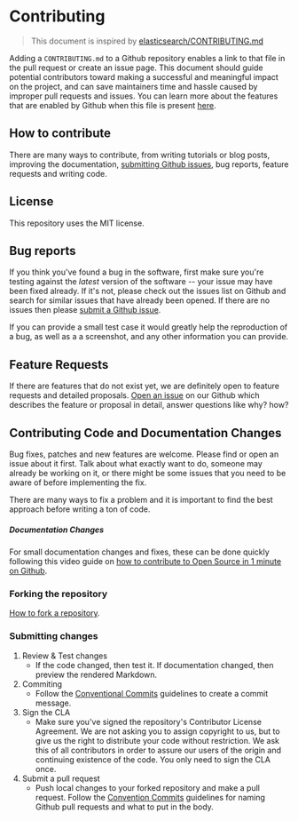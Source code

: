 # Contributing

> This document is inspired by [elasticsearch/CONTRIBUTING.md](https://github.com/elastic/elasticsearch/blob/master/CONTRIBUTING.md)

Adding a `CONTRIBUTING.md` to a Github repository enables a link to that file in the pull request or create an issue page. This document should guide potential contributors toward making a successful and meaningful impact on the project, and can save maintainers time and hassle caused by improper pull requests and issues. You can learn more about the features that are enabled by Github when this file is present [here](https://help.github.com/articles/setting-guidelines-for-repository-contributors/).

## How to contribute

There are many ways to contribute, from writing tutorials or blog posts, improving the documentation, [submitting Github issues](https://help.github.com/articles/creating-an-issue/), bug reports, feature requests and writing code.

## License

This repository uses the MIT license.

## Bug reports

If you think you've found a bug in the software, first make sure you're testing against the *latest* version of the software -- your issue may have been fixed already. If it's not, please check out the issues list on Github and search for similar issues that have already been opened. If there are no issues then please [submit a Github issue](https://help.github.com/articles/creating-an-issue/).

If you can provide a small test case it would greatly help the reproduction of a bug, as well as a a screenshot, and any other information you can provide.


## Feature Requests

If there are features that do not exist yet, we are definitely open to feature requests and detailed proposals. [Open an issue](https://help.github.com/articles/creating-an-issue/) on our Github which describes the feature or proposal in detail, answer questions like why? how?

## Contributing Code and Documentation Changes

Bug fixes, patches and new features are welcome. Please find or open an issue about it first. Talk about what exactly want to do, someone may already be working on it, or there might be some issues that you need to be aware of before implementing the fix.

There are many ways to fix a problem and it is important to find the best approach before writing a ton of code.

##### Documentation Changes

For small documentation changes and fixes, these can be done quickly following this video guide on [how to contribute to Open Source in 1 minute on Github](https://www.youtube.com/watch?v=kRYk1-yKwWs).

### Forking the repository

[How to fork a repository](https://help.github.com/articles/fork-a-repo/).

### Submitting changes

1. Review & Test changes
    * If the code changed, then test it. If documentation changed, then preview the rendered Markdown.
2. Commiting
    * Follow the [Conventional Commits](CONVENTIONAL_COMMITS.md) guidelines to create a commit message.
3. Sign the CLA
    * Make sure you've signed the repository's Contributor License Agreement. We are not asking you to assign copyright to us, but to give us the right to distribute your code without restriction. We ask this of all contributors in order to assure our users of the origin and continuing existence of the code. You only need to sign the CLA once.
4. Submit a pull request
    * Push local changes to your forked repository and make a pull request. Follow the [Convention Commits](CONVENTIONAL_COMMITS.md) guidelines for naming Github pull requests and what to put in the body.
